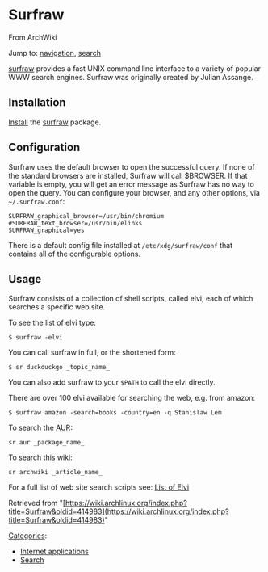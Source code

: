 # Surfraw

From ArchWiki

Jump to: [navigation](#column-one), [search](#searchInput)

[surfraw](http://surfraw.alioth.debian.org/) provides a fast UNIX command line interface to a variety of popular WWW search engines. Surfraw was originally created by Julian Assange.

## Installation

[Install](/index.php/Install "Install") the [surfraw](https://www.archlinux.org/packages/?name=surfraw) package.

## Configuration

Surfraw uses the default browser to open the successful query. If none of the standard browsers are installed, Surfraw will call $BROWSER. If that variable is empty, you will get an error message as Surfraw has no way to open the query. You can configure your browser, and any other options, via `~/.surfraw.conf`:

```
SURFRAW_graphical_browser=/usr/bin/chromium
#SURFRAW_text_browser=/usr/bin/elinks
SURFRAW_graphical=yes

```

There is a default config file installed at `/etc/xdg/surfraw/conf` that contains all of the configurable options.

## Usage

Surfraw consists of a collection of shell scripts, called elvi, each of which searches a specific web site.

To see the list of elvi type:

```
$ surfraw -elvi

```

You can call surfraw in full, or the shortened form:

```
$ sr duckduckgo _topic_name_

```

You can also add surfraw to your `$PATH` to call the elvi directly.

There are over 100 elvi available for searching the web, e.g. from amazon:

```
$ surfraw amazon -search=books -country=en -q Stanislaw Lem 

```

To search the [AUR](/index.php/AUR "AUR"):

```
sr aur _package_name_

```

To search this wiki:

```
sr archwiki _article_name_

```

For a full list of web site search scripts see: [List of Elvi](http://surfraw.alioth.debian.org/#elvilist)

Retrieved from "[https://wiki.archlinux.org/index.php?title=Surfraw&oldid=414983](https://wiki.archlinux.org/index.php?title=Surfraw&oldid=414983)"

[Categories](/index.php/Special:Categories "Special:Categories"):

*   [Internet applications](/index.php/Category:Internet_applications "Category:Internet applications")
*   [Search](/index.php/Category:Search "Category:Search")